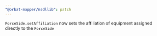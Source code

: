 ```yaml
---
"@orbat-mapper/msdllib": patch
---
```


`ForceSide.setAffiliation` now sets the affiliation of equipment assigned directly to the `ForceSide`
